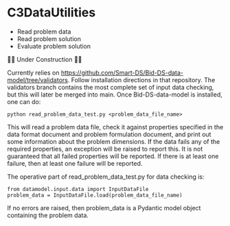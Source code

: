 # C3DataUtilities

* Read problem data
* Read problem solution
* Evaluate problem solution

🚧🚧 Under Construction 🚧🚧

Currently relies on https://github.com/Smart-DS/Bid-DS-data-model/tree/validators. Follow installation directions in that repository. The validators branch contains the most complete set of input data checking, but this will later be merged into main. Once Bid-DS-data-model is installed, one can do:

```
python read_problem_data_test.py <problem_data_file_name>
```

This will read a problem data file, check it against properties specified in the data format document and problem formulation document, and print out some information about the problem dimensions. If the data fails any of the required properties, an exception will be raised to report this. It is not guaranteed that all failed properties will be reported. If there is at least one failure, then at least one failure will be reported.

The operative part of read_problem_data_test.py for data checking is:

```
from datamodel.input.data import InputDataFile
problem_data = InputDataFile.load(problem_data_file_name)
```

If no errors are raised, then problem_data is a Pydantic model object containing the problem data.
